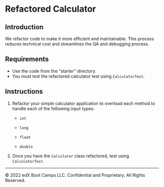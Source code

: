 # Refactored Calculator

## Introduction

We refactor code to make it more efficient and maintainable. This process reduces technical cost and streamlines the QA and debugging process.

## Requirements

- Use the code from the "starter" directory.
- You must test the refactored calculator test using `CalculatorTest`.

## Instructions

1. Refactor your simple calculator application to overload each method to handle each of the following input types:

    - `int`

    - `long`

    - `float`

    - `double`

2. Once you have the `Calculator` class refactored, test using `CalculatorTest`.

---

© 2022 edX Boot Camps LLC. Confidential and Proprietary. All Rights Reserved.
